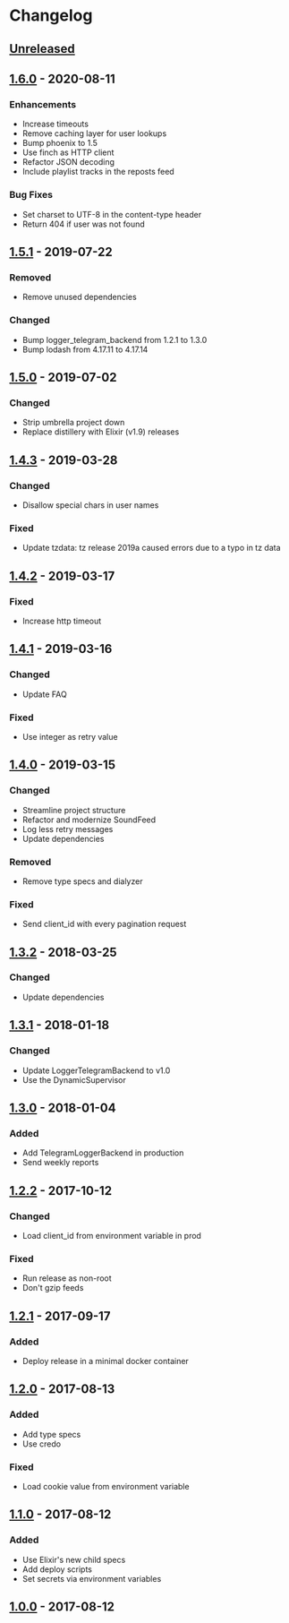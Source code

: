 # Changelog

## [Unreleased]

## [1.6.0] - 2020-08-11

### Enhancements

- Increase timeouts
- Remove caching layer for user lookups
- Bump phoenix to 1.5
- Use finch as HTTP client
- Refactor JSON decoding
- Include playlist tracks in the reposts feed

### Bug Fixes

- Set charset to UTF-8 in the content-type header
- Return 404 if user was not found

## [1.5.1] - 2019-07-22

### Removed

- Remove unused dependencies

### Changed

- Bump logger_telegram_backend from 1.2.1 to 1.3.0
- Bump lodash from 4.17.11 to 4.17.14

## [1.5.0] - 2019-07-02

### Changed

- Strip umbrella project down
- Replace distillery with Elixir (v1.9) releases

## [1.4.3] - 2019-03-28

### Changed

- Disallow special chars in user names

### Fixed

- Update tzdata: tz release 2019a caused errors due to a typo in tz data

## [1.4.2] - 2019-03-17

### Fixed

- Increase http timeout

## [1.4.1] - 2019-03-16

### Changed

- Update FAQ

### Fixed

- Use integer as retry value

## [1.4.0] - 2019-03-15

### Changed

- Streamline project structure
- Refactor and modernize SoundFeed
- Log less retry messages
- Update dependencies

### Removed

- Remove type specs and dialyzer

### Fixed

- Send client_id with every pagination request

## [1.3.2] - 2018-03-25

### Changed

- Update dependencies

## [1.3.1] - 2018-01-18

### Changed

- Update LoggerTelegramBackend to v1.0
- Use the DynamicSupervisor

## [1.3.0] - 2018-01-04

### Added

- Add TelegramLoggerBackend in production
- Send weekly reports

## [1.2.2] - 2017-10-12

### Changed

- Load client_id from environment variable in prod

### Fixed

- Run release as non-root
- Don't gzip feeds

## [1.2.1] - 2017-09-17

### Added

- Deploy release in a minimal docker container

## [1.2.0] - 2017-08-13

### Added

- Add type specs
- Use credo

### Fixed

- Load cookie value from environment variable

## [1.1.0] - 2017-08-12

### Added

- Use Elixir's new child specs
- Add deploy scripts
- Set secrets via environment variables

## [1.0.0] - 2017-08-12

[unreleased]: https://github.com/adriankumpf/soundfeed/compare/v1.6.0...HEAD
[1.6.0]: https://github.com/adriankumpf/soundfeed/compare/v1.5.1...v1.6.0
[1.5.1]: https://github.com/adriankumpf/soundfeed/compare/v1.5.0...v1.5.1
[1.5.0]: https://github.com/adriankumpf/soundfeed/compare/v1.4.3...v1.5.0
[1.4.3]: https://github.com/adriankumpf/soundfeed/compare/v1.4.2...v1.4.3
[1.4.2]: https://github.com/adriankumpf/soundfeed/compare/v1.4.1...v1.4.2
[1.4.1]: https://github.com/adriankumpf/soundfeed/compare/v1.4.0...v1.4.1
[1.4.1]: https://github.com/adriankumpf/soundfeed/compare/v1.4.0...v1.4.1
[1.4.0]: https://github.com/adriankumpf/soundfeed/compare/v1.3.2...v1.4.0
[1.3.2]: https://github.com/adriankumpf/soundfeed/compare/v1.3.1...v1.3.2
[1.3.1]: https://github.com/adriankumpf/soundfeed/compare/v1.3.0...v1.3.1
[1.3.0]: https://github.com/adriankumpf/soundfeed/compare/v1.2.2...v1.3.0
[1.2.2]: https://github.com/adriankumpf/soundfeed/compare/v1.2.1...v1.2.2
[1.2.1]: https://github.com/adriankumpf/soundfeed/compare/v1.2.0...v1.2.1
[1.2.0]: https://github.com/adriankumpf/soundfeed/compare/v1.1.0...v1.2.0
[1.1.0]: https://github.com/adriankumpf/soundfeed/compare/v1.0.0...v1.1.0
[1.0.0]: https://github.com/adriankumpf/soundfeed/compare/6892f68...v1.0.0
